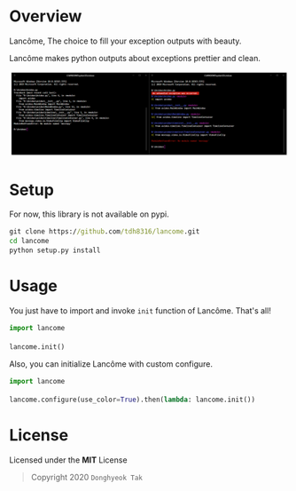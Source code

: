 # Overview
Lancôme, The choice to fill your exception outputs with beauty.

Lancôme makes python outputs about exceptions prettier and clean.

![Example](./docs/beforeafter.png)

# Setup
For now, this library is not available on pypi.
```cmd
git clone https://github.com/tdh8316/lancome.git
cd lancome
python setup.py install
```

# Usage
You just have to import and invoke `init` function of Lancôme. That's all!

```python
import lancome

lancome.init()
```

Also, you can initialize Lancôme with custom configure.

```python
import lancome

lancome.configure(use_color=True).then(lambda: lancome.init())
```


# License
Licensed under the **MIT** License

> Copyright 2020 `Donghyeok Tak`
